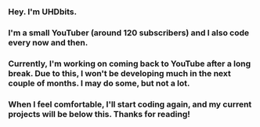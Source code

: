 ### Hey. I'm UHDbits.
### I'm a small YouTuber (around 120 subscribers) and I also code every now and then.

### Currently, I'm working on coming back to YouTube after a long break. Due to this, I won't be developing much in the next couple of months. I may do some, but not a lot.

### When I feel comfortable, I'll start coding again, and my current projects will be below this. Thanks for reading!
